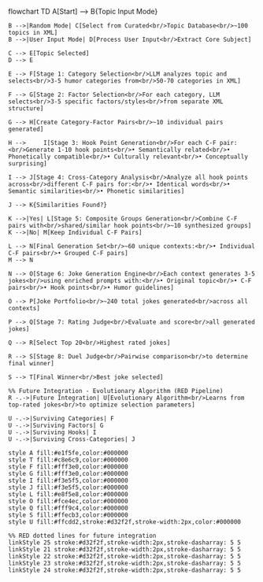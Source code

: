 flowchart TD
    A[Start] --> B{Topic Input Mode}
    
    B -->|Random Mode| C[Select from Curated<br/>Topic Database<br/>~100 topics in XML]
    B -->|User Input Mode| D[Process User Input<br/>Extract Core Subject]
    
    C --> E[Topic Selected]
    D --> E
    
    E --> F[Stage 1: Category Selection<br/>LLM analyzes topic and selects<br/>3-5 humor categories from<br/>50-70 categories in XML]
    
    F --> G[Stage 2: Factor Selection<br/>For each category, LLM selects<br/>3-5 specific factors/styles<br/>from separate XML structure]
    
    G --> H[Create Category-Factor Pairs<br/>~10 individual pairs generated]
    
    H -->     I[Stage 3: Hook Point Generation<br/>For each C-F pair:<br/>Generate 1-10 hook points<br/>• Semantically related<br/>• Phonetically compatible<br/>• Culturally relevant<br/>• Conceptually surprising]
    
    I --> J[Stage 4: Cross-Category Analysis<br/>Analyze all hook points across<br/>different C-F pairs for:<br/>• Identical words<br/>• Semantic similarities<br/>• Phonetic similarities]
    
    J --> K{Similarities Found?}
    
    K -->|Yes| L[Stage 5: Composite Groups Generation<br/>Combine C-F pairs with<br/>shared/similar hook points<br/>~10 synthesized groups]
    K -->|No| M[Keep Individual C-F Pairs]
    
    L --> N[Final Generation Set<br/>~60 unique contexts:<br/>• Individual C-F pairs<br/>• Grouped C-F pairs]
    M --> N
    
    N --> O[Stage 6: Joke Generation Engine<br/>Each context generates 3-5 jokes<br/>using enriched prompts with:<br/>• Original topic<br/>• C-F pairs<br/>• Hook points<br/>• Humor guidelines]
    
    O --> P[Joke Portfolio<br/>~240 total jokes generated<br/>across all contexts]
    
    P --> Q[Stage 7: Rating Judge<br/>Evaluate and score<br/>all generated jokes]
    
    Q --> R[Select Top 20<br/>Highest rated jokes]
    
    R --> S[Stage 8: Duel Judge<br/>Pairwise comparison<br/>to determine final winner]
    
    S --> T[Final Winner<br/>Best joke selected]
    
    %% Future Integration - Evolutionary Algorithm (RED Pipeline)
    R -.->|Future Integration| U[Evolutionary Algorithm<br/>Learns from top-rated jokes<br/>to optimize selection parameters]
    
    U -.->|Surviving Categories| F
    U -.->|Surviving Factors| G  
    U -.->|Surviving Hooks| I
    U -.->|Surviving Cross-Categories| J
    
    style A fill:#e1f5fe,color:#000000
    style T fill:#c8e6c9,color:#000000
    style F fill:#fff3e0,color:#000000
    style G fill:#fff3e0,color:#000000
    style I fill:#f3e5f5,color:#000000
    style J fill:#f3e5f5,color:#000000
    style L fill:#e8f5e8,color:#000000
    style O fill:#fce4ec,color:#000000
    style Q fill:#fff9c4,color:#000000
    style S fill:#ffecb3,color:#000000
    style U fill:#ffcdd2,stroke:#d32f2f,stroke-width:2px,color:#000000
    
    %% RED dotted lines for future integration
    linkStyle 25 stroke:#d32f2f,stroke-width:2px,stroke-dasharray: 5 5
    linkStyle 21 stroke:#d32f2f,stroke-width:2px,stroke-dasharray: 5 5
    linkStyle 22 stroke:#d32f2f,stroke-width:2px,stroke-dasharray: 5 5
    linkStyle 23 stroke:#d32f2f,stroke-width:2px,stroke-dasharray: 5 5
    linkStyle 24 stroke:#d32f2f,stroke-width:2px,stroke-dasharray: 5 5